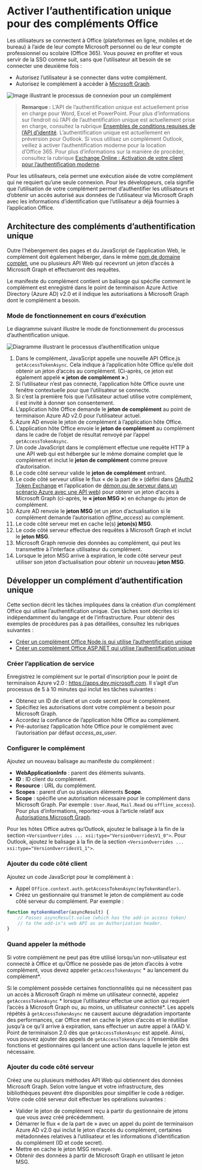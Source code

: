 # <a name="enable-single-sign-on-for-office-add-ins"></a>Activer l’authentification unique pour des compléments Office

Les utilisateurs se connectent à Office (plateformes en ligne, mobiles et de bureau) à l’aide de leur compte Microsoft personnel ou de leur compte professionnel ou scolaire (Office 365). Vous pouvez en profiter et vous servir de la SSO comme suit, sans que l’utilisateur ait besoin de se connecter une deuxième fois :

* Autorisez l’utilisateur à se connecter dans votre complément.
* Autorisez le complément à accéder à [Microsoft Graph](https://developer.microsoft.com/graph/docs).

![Image illustrant le processus de connexion pour un complément](../../images/OfficeHostTitleBarLogin.png)

>**Remarque :** L’API de l’authentification unique est actuellement prise en charge pour Word, Excel et PowerPoint. Pour plus d’informations sur l’endroit où l’API de l’authentification unique est actuellement prise en charge, consultez la rubrique [Ensembles de conditions requises de l’API d’identité](../../reference/requirement-sets/identity-api-requirement-sets.md).
> L’authentification unique est actuellement en préversion pour Outlook. Si vous utilisez un complément Outlook, veillez à activer l’authentification moderne pour la location d’Office 365. Pour plus d’informations sur la manière de procéder, consultez la rubrique [Exchange Online : Activation de votre client pour l’authentification moderne](https://social.technet.microsoft.com/wiki/contents/articles/32711.exchange-online-how-to-enable-your-tenant-for-modern-authentication.aspx).

Pour les utilisateurs, cela permet une exécution aisée de votre complément qui ne requiert qu’une seule connexion. Pour les développeurs, cela signifie que l’utilisation de votre complément permet d’authentifier les utilisateurs et d’obtenir un accès autorisé aux données de l’utilisateur via Microsoft Graph avec les informations d’identification que l’utilisateur a déjà fournies à l’application Office.

## <a name="sso-add-in-architecture"></a>Architecture des compléments d’authentification unique

Outre l’hébergement des pages et du JavaScript de l’application Web, le complément doit également héberger, dans le même [nom de domaine complet](https://msdn.microsoft.com/en-us/library/windows/desktop/ms682135.aspx#_dns_fully_qualified_domain_name_fqdn__gly), une ou plusieurs API Web qui recevront un jeton d’accès à Microsoft Graph et effectueront des requêtes.

Le manifeste du complément contient un balisage qui spécifie comment le complément est enregistré dans le point de terminaison Azure Active Directory (Azure AD) v2.0 et il indique les autorisations à Microsoft Graph dont le complément a besoin.

### <a name="how-it-works-at-runtime"></a>Mode de fonctionnement en cours d’exécution

Le diagramme suivant illustre le mode de fonctionnement du processus d’authentification unique.
<!-- Minor fixes to the text in the diagram - change V2 to v2.0, and change "(e.g. Word, Excel, etc.)" to "(for example, Word, Excel)". -->
![Diagramme illustrant le processus d’authentification unique](../../images/SSOOverviewDiagram.png)

1. Dans le complément, JavaScript appelle une nouvelle API Office.js `getAccessTokenAsync`. Cela indique à l’application hôte Office qu’elle doit obtenir un jeton d’accès au complément. (Ci-après, ce jeton est également appelé **« jeton de complément »**.)
1. Si l’utilisateur n’est pas connecté, l’application hôte Office ouvre une fenêtre contextuelle pour que l’utilisateur se connecte.
1.  Si c’est la première fois que l’utilisateur actuel utilise votre complément, il est invité à donner son consentement.
1. L’application hôte Office demande le **jeton de complément** au point de terminaison Azure AD v2.0 pour l’utilisateur actuel.
1. Azure AD envoie le jeton de complément à l’application hôte Office.
1. L’application hôte Office envoie le **jeton de complément** au complément dans le cadre de l’objet de résultat renvoyé par l’appel `getAccessTokenAsync`.
1. Un code JavaScript dans le complément effectue une requête HTTP à une API web qui est hébergée sur le même domaine complet que le complément et inclut le **jeton de complément** comme preuve d’autorisation.  
1. Le code côté serveur valide le **jeton de complément** entrant.
1. Le code côté serveur utilise le flux « de la part de » (défini dans [OAuth2 Token Exchange](https://tools.ietf.org/html/draft-ietf-oauth-token-exchange-02) et l’application de [démon ou de serveur dans un scénario Azure avec une API web](https://docs.microsoft.com/en-us/azure/active-directory/develop/active-directory-authentication-scenarios#daemon-or-server-application-to-web-api)) pour obtenir un jeton d’accès à Microsoft Graph (ci-après, le **« jeton MSG »**) en échange du jeton de complément.
1. Azure AD renvoie le **jeton MSG** (et un jeton d’actualisation si le complément demande l’autorisation *offline_access*) au complément.
1. Le code côté serveur met en cache le(s) **jeton(s) MSG**.
1. Le code côté serveur effectue des requêtes à Microsoft Graph et inclut le **jeton MSG**.
1. Microsoft Graph renvoie des données au complément, qui peut les transmettre à l’interface utilisateur du complément.
1. Lorsque le jeton MSG arrive à expiration, le code côté serveur peut utiliser son jeton d’actualisation pour obtenir un nouveau **jeton MSG**.

## <a name="develop-an-sso-add-in"></a>Développer un complément d’authentification unique

Cette section décrit les tâches impliquées dans la création d’un complément Office qui utilise l’authentification unique. Ces tâches sont décrites ici indépendamment du langage et de l’infrastructure. Pour obtenir des exemples de procédures pas à pas détaillées, consultez les rubriques suivantes :

* [Créer un complément Office Node.js qui utilise l’authentification unique](../../docs/develop/create-sso-office-add-ins-nodejs.md)
* [Créer un complément Office ASP.NET qui utilise l’authentification unique](../../docs/develop/create-sso-office-add-ins-aspnet.md)

### <a name="create-the-service-application"></a>Créer l’application de service

Enregistrez le complément sur le portail d’inscription pour le point de terminaison Azure v2.0 : https://apps.dev.microsoft.com. Il s’agit d’un processus de 5 à 10 minutes qui inclut les tâches suivantes :

* Obtenez un ID de client et un code secret pour le complément.
* Spécifiez les autorisations dont votre complément a besoin pour Microsoft Graph.
* Accordez la confiance de l’application hôte Office au complément.
* Pré-autorisez l’application hôte Office pour le complément avec l’autorisation par défaut *access_as_user*.

### <a name="configure-the-add-in"></a>Configurer le complément

Ajoutez un nouveau balisage au manifeste du complément :

* **WebApplicationInfo** : parent des éléments suivants.
* **ID** : ID client du complément.
* **Resource** : URL du complément.
* **Scopes** : parent d’un ou plusieurs éléments **Scope**.
* **Scope** : spécifie une autorisation nécessaire pour le complément dans Microsoft Graph. Par exemple : `User.Read`, `Mail.Read` ou `offline_access`). Pour plus d’informations, reportez-vous à l’article relatif aux [Autorisations Microsoft Graph](https://developer.microsoft.com/en-us/graph/docs/concepts/permissions_reference).

Pour les hôtes Office autres qu’Outlook, ajoutez le balisage à la fin de la section `<VersionOverrides ... xsi:type="VersionOverridesV1_0">`. Pour Outlook, ajoutez le balisage à la fin de la section `<VersionOverrides ... xsi:type="VersionOverridesV1_1">`.

### <a name="add-client-side-code"></a>Ajouter du code côté client

Ajoutez un code JavaScript pour le complément à :

* Appel `Office.context.auth.getAccessTokenAsync(myTokenHandler)`.
* Créez un gestionnaire qui transmet le jeton de complément au code côté serveur du complément. Par exemple :

```js
function mytokenHandler(asyncResult) {
    // Passes asyncResult.value (which has the add-in access token)
    // to the add-in’s web API as an Authorization header.
}
```

### <a name="when-to-call-the-method"></a>Quand appeler la méthode

Si votre complément ne peut pas être utilisé lorsqu’un non-utilisateur est connecté à Office et qu’Office ne possède pas de jeton d’accès à votre complément, vous devez appeler `getAccessTokenAsync` * au lancement du complément*.

Si le complément possède certaines fonctionnalités qui ne nécessitent pas un accès à Microsoft Graph ni même un utilisateur connecté, appelez `getAccessTokenAsync` * lorsque l’utilisateur effectue une action qui requiert l’accès à Microsoft Graph ou, au moins, un utilisateur connecté*. Les appels répétés à `getAccessTokenAsync` ne causent aucune dégradation importante des performances, car Office met en cache le jeton d’accès et le réutilise jusqu'à ce qu’il arrive à expiration, sans effectuer un autre appel à l’AAD V. Point de terminaison 2.0 dès que `getAccessTokenAsync` est appelé. Ainsi, vous pouvez ajouter des appels de `getAccessTokenAsync` à l’ensemble des fonctions et gestionnaires qui lancent une action dans laquelle le jeton est nécessaire.

### <a name="add-server-side-code"></a>Ajouter du code côté serveur

Créez une ou plusieurs méthodes API Web qui obtiennent des données Microsoft Graph. Selon votre langue et votre infrastructure, des bibliothèques peuvent être disponibles pour simplifier le code à rédiger. Votre code côté serveur doit effectuer les opérations suivantes :

* Valider le jeton de complément reçu à partir du gestionnaire de jetons que vous avez créé précédemment.
* Démarrer le flux « de la part de » avec un appel du point de terminaison Azure AD v2.0 qui inclut le jeton d’accès du complément, certaines métadonnées relatives à l’utilisateur et les informations d’identification du complément (ID et code secret).
* Mettre en cache le jeton MSG renvoyé.
* Obtenir des données à partir de Microsoft Graph en utilisant le jeton MSG.
